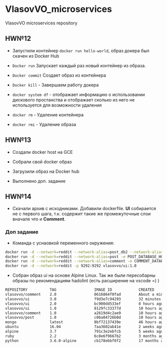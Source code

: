 # VlasovVO_microservices

VlasovVO microservices repository

## HW№12

- Запустили контейнер `docker run hello-world`, образ докера был скачен из Docker Hub

- `Docker run` Запускает каждый раз новый контейнер из образа.

- `Docker commit` Создает образ из контейнера

- `Docker kill` - Завершаем работу докера

- `docker system df` - отображает информацию о использовании дискового простанства и отображает сколько из него не используется для возможности удаления

- `docker rm` - Удаление контейнера

- `docker rmi` - Удаление образа

## HW№13

- Создали docker host на GCE

- Собрали свой docker образ

- Загрузили образ на Docker hub

- Выполнено доп. задание

## HW№14

- Скачали архив с исходниками. Добавили dockerfile. **UI** собирается не с первого шага, т.к. содержит такие же промежуточные слои вначале что и **Comment**.

### Доп задание

- Команда с уснаовкой переменного окружения:

```bash
docker run -d --network=reddit --network-alias=post_db2 --network-alias=comment_db2 mongo:latest
docker run -d --network=reddit --network-alias=post -e POST_DATABASE_HOST=post_db2 vlasovvo/post:1.0
docker run -d --network=reddit --network-alias=comment -e COMMENT_DATABASE_HOST=comment_db2 vlasovvo/comment:1.0
docker run -d --network=reddit -p 9292:9292 vlasovvo/ui:1.0
```

- Собран образ ui на основе Alpine Linux. Так же были пересобарны образы по рекомендациям hadolint (есть расширение на vscode =) )

```bash
REPOSITORY          TAG                 IMAGE ID            CREATED              SIZE
vlasovvo/comment    2.0                 0616864f0fad        About a minute ago   759MB
vlasovvo/ui         3.0                 f9d3e7c94293        32 minutes ago       209MB
vlasovvo/ui         2.0                 bc900dd533ef        8 hours ago          460MB
vlasovvo/ui         1.0                 0129fc33377d        10 hours ago         778MB
vlasovvo/comment    1.0                 a2619d4c2ae9        10 hours ago         770MB
vlasovvo/post       1.0                 c06a04726b0d        10 hours ago         102MB
mongo               latest              8bf72137439e        46 hours ago         380MB
ubuntu              16.04               7aa3602ab41e        2 weeks ago          115MB
alpine              3.7                 791c3e2ebfcb        5 weeks ago          4.2MB
ruby                2.2                 6c8e6f9667b2        3 months ago         715MB
python              3.6.0-alpine        cb178ebbf0f2        17 months ago        88.6MB
```
